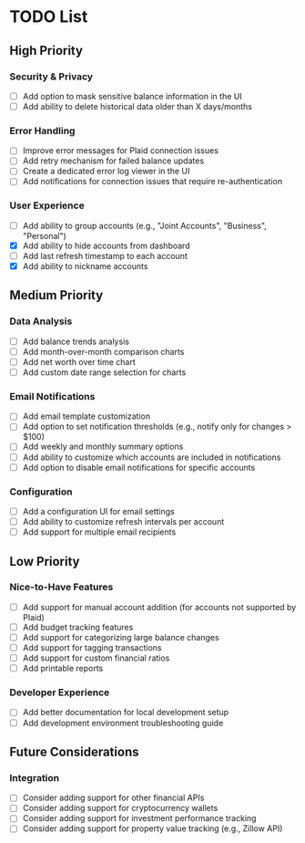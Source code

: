 # TODO List

## High Priority

### Security & Privacy
- [ ] Add option to mask sensitive balance information in the UI
- [ ] Add ability to delete historical data older than X days/months

### Error Handling
- [ ] Improve error messages for Plaid connection issues
- [ ] Add retry mechanism for failed balance updates
- [ ] Create a dedicated error log viewer in the UI
- [ ] Add notifications for connection issues that require re-authentication

### User Experience
- [ ] Add ability to group accounts (e.g., "Joint Accounts", "Business", "Personal")
- [x] Add ability to hide accounts from dashboard
- [ ] Add last refresh timestamp to each account
- [x] Add ability to nickname accounts

## Medium Priority

### Data Analysis
- [ ] Add balance trends analysis
- [ ] Add month-over-month comparison charts
- [ ] Add net worth over time chart
- [ ] Add custom date range selection for charts

### Email Notifications
- [ ] Add email template customization
- [ ] Add option to set notification thresholds (e.g., notify only for changes > $100)
- [ ] Add weekly and monthly summary options
- [ ] Add ability to customize which accounts are included in notifications
- [ ] Add option to disable email notifications for specific accounts

### Configuration
- [ ] Add a configuration UI for email settings
- [ ] Add ability to customize refresh intervals per account
- [ ] Add support for multiple email recipients

## Low Priority

### Nice-to-Have Features
- [ ] Add support for manual account addition (for accounts not supported by Plaid)
- [ ] Add budget tracking features
- [ ] Add support for categorizing large balance changes
- [ ] Add support for tagging transactions
- [ ] Add support for custom financial ratios
- [ ] Add printable reports

### Developer Experience
- [ ] Add better documentation for local development setup
- [ ] Add development environment troubleshooting guide

## Future Considerations

### Integration
- [ ] Consider adding support for other financial APIs
- [ ] Consider adding support for cryptocurrency wallets
- [ ] Consider adding support for investment performance tracking
- [ ] Consider adding support for property value tracking (e.g., Zillow API)